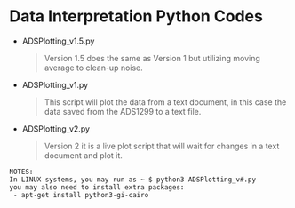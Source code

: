  # Data Interpretation Python Codes
 - ADSPlotting_v1.5.py
   > Version 1.5 does the same as Version 1 but utilizing moving average to clean-up noise.

 - ADSPlotting_v1.py
   > This script will plot the data from a text document, in this case the data saved from the ADS1299 to a text file.
   
 - ADSPlotting_v2.py
   > Version 2 it is a live plot script that will wait for changes in a text document and plot it.
  
```
NOTES:
In LINUX systems, you may run as ~ $ python3 ADSPlotting_v#.py
you may also need to install extra packages:
 - apt-get install python3-gi-cairo

```
